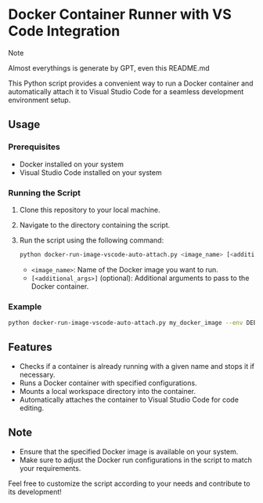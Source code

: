 # Docker Container Runner with VS Code Integration

> [!NOTE]
> 
> Almost everythings is generate by GPT, even this README.md

This Python script provides a convenient way to run a Docker container and automatically attach it to Visual Studio Code for a seamless development environment setup.

## Usage

### Prerequisites
- Docker installed on your system
- Visual Studio Code installed on your system

### Running the Script
1. Clone this repository to your local machine.
2. Navigate to the directory containing the script.
3. Run the script using the following command:
   ```bash
   python docker-run-image-vscode-auto-attach.py <image_name> [<additional_args>]
   ```

   - `<image_name>`: Name of the Docker image you want to run.
   - `[<additional_args>]` (optional): Additional arguments to pass to the Docker container.

### Example
```bash
python docker-run-image-vscode-auto-attach.py my_docker_image --env DEBUG=1 --network host
```

## Features
- Checks if a container is already running with a given name and stops it if necessary.
- Runs a Docker container with specified configurations.
- Mounts a local workspace directory into the container.
- Automatically attaches the container to Visual Studio Code for code editing.

## Note
- Ensure that the specified Docker image is available on your system.
- Make sure to adjust the Docker run configurations in the script to match your requirements.

Feel free to customize the script according to your needs and contribute to its development!

